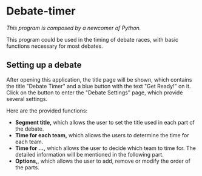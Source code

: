 # Debate-timer

*This program is composed by a newcomer of Python.*

This program could be used in the timing of debate races, with basic functions necessary for most debates.

## Setting up a debate

After opening this application, the title page will be shown, which contains the title "Debate Timer" and a blue button with the text "Get Ready!" on it. Click on the button to enter the "Debate Settings" page, which provide several settings.

Here are the provided functions:

- **Segment title,** which allows the user to set the title used in each part of the debate.
- **Time for each team,** which allows the users to determine the time for each team.
- **Time for ...,** which allows the user to decide which team to time for. The detailed information will be mentioned in the following part.
- **Options,**, which allows the user to add, remove or modify the order of the parts.

